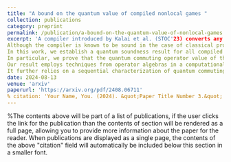 ```yaml
---
title: "A bound on the quantum value of compiled nonlocal games "
collection: publications
category: preprint
permalink: /publication/a-bound-on-the-quantum-value-of-nonlocal-games
excerpt: 'A compiler introduced by Kalai et al. (STOC'23) converts any nonlocal game into an interactive protocol with a single computationally-bounded prover. 
Although the compiler is known to be sound in the case of classical provers, as well as complete in the quantum case, quantum soundness has so far only been established for special classes of games. 
In this work, we establish a quantum soundness result for all compiled two-player nonlocal games. 
In particular, we prove that the quantum commuting operator value of the underlying nonlocal game is an upper bound on the quantum value of the compiled game. 
Our result employs techniques from operator algebras in a computational and cryptographic setting to establish information-theoretic objects in the asymptotic limit of the security parameter. 
It further relies on a sequential characterization of quantum commuting operator correlations which may be of independent interest.'
date: 2024-08-13
venue: 'arxiv'
paperurl: 'https://arxiv.org/pdf/2408.06711'
% citation: 'Your Name, You. (2024). &quot;Paper Title Number 3.&quot; <i>GitHub Journal of Bugs</i>. 1(3).'
---
```


%The contents above will be part of a list of publications, if the user clicks the link for the publication than the contents of section will be rendered as a full page, allowing you to provide more information about the paper for the reader. When publications are displayed as a single page, the contents of the above "citation" field will automatically be included below this section in a smaller font.
